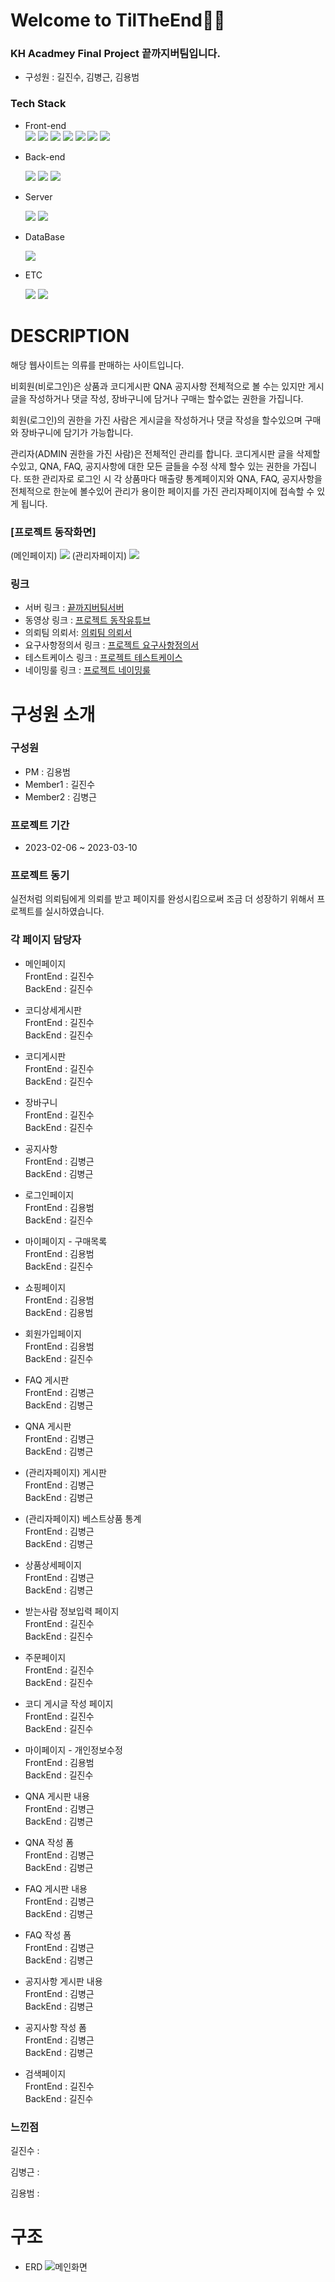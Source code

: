 # **Welcome to TilTheEnd👩‍💻**

### KH Acadmey Final Project **끝까지버팀**입니다.
- 구성원 : 길진수, 김병근, 김용범
### Tech Stack
<!-- <img src="https://img.shields.io/badge/표시할이름-색상?style=for-the-badge&logo=기술스택아이콘&logoColor=white"> -->

- Front-end  
    <img src="https://img.shields.io/badge/html-E34F26?style=for-the-badge&logo=html5&logoColor=white"> 
    <img src="https://img.shields.io/badge/css-1572B6?style=for-the-badge&logo=css3&logoColor=white">
    <img src="https://img.shields.io/badge/JavaScript-F7DF1E?style=for-the-badge&logo=javascript&logoColor=white">
    <img src="https://img.shields.io/badge/jsp-FFA500?style=for-the-badge&logo=java&logoColor=white">
    <img src="https://img.shields.io/badge/BootStrap-7952B3?style=for-the-badge&logo=Bootstrap&logoColor=white">
    <img src="https://img.shields.io/badge/JSTL-000000?style=for-the-badge&logo=&logoColor=white">
    <img src="https://img.shields.io/badge/jQuery-0769AD?style=for-the-badge&logo=jQuery&logoColor=white">

- Back-end

    <img src="https://img.shields.io/badge/springboot-6DB33F?style=for-the-badge&logo=springboot&logoColor=white">
    <img src="https://img.shields.io/badge/Spring Security-6DB33F?style=for-the-badge&logo=Spring Security&logoColor=white">
    <img src="https://img.shields.io/badge/Servlet-E11F21?style=for-the-badge&logo=&logoColor=white">

- Server

    <img src="https://img.shields.io/badge/Ubuntu-E95420?style=for-the-badge&logo=Ubuntu&logoColor=white">
    <img src="https://img.shields.io/badge/linux-FCC624?style=for-the-badge&logo=linux&logoColor=black">

- DataBase

    <img src="https://img.shields.io/badge/mysql-4479A1?style=for-the-badge&logo=mysql&logoColor=white">

- ETC

    <img src="https://img.shields.io/badge/github-181717?style=for-the-badge&logo=github&logoColor=white">
    <img src="https://img.shields.io/badge/zoom-0652E2?style=for-the-badge&logo=zoom&logoColor=white">

# **DESCRIPTION**

해당 웹사이트는 의류를 판매하는 사이트입니다.   

비회원(비로그인)은 상품과 코디게시판 QNA 공지사항 전체적으로 볼 수는 있지만 게시글을 작성하거나 댓글 작성, 장바구니에 담거나 구매는 할수없는 권한을 가집니다.   

회원(로그인)의 권한을 가진 사람은 게시글을 작성하거나 댓글 작성을 할수있으며 구매와 장바구니에 담기가 가능합니다.

관리자(ADMIN 권한을 가진 사람)은 전체적인 관리를 합니다. 코디게시판 글을 삭제할수있고, QNA, FAQ, 공지사항에 대한 모든 글들을 수정 삭제 할수 있는 권한을 가집니다. 또한 관리자로 로그인 시 각 상품마다 매출량 통계페이지와  QNA, FAQ, 공지사항을 전체적으로 한눈에 볼수있어 관리가 용이한 페이지를 가진 관리자페이지에 접속할 수 있게 됩니다. 

### **[프로젝트 동작화면]**
<!-- ![메인화면](./refer/%EB%A9%94%EC%9D%B8%ED%99%94%EB%A9%B4.PNG) -->
(메인페이지)
<img src="./refer/%EB%A9%94%EC%9D%B8%ED%99%94%EB%A9%B4.PNG" width="%" height="" ></img>
(관리자페이지)
<img src="./refer/%EA%B4%80%EB%A6%AC%EC%9E%90%ED%99%94%EB%A9%B4.PNG" width="%" height=""></img>

### 링크
- 서버 링크 : [끝까지버팀서버](http://yongbeom.mynetgear.com:8080/)
- 동영상 링크 : [프로젝트 동작유튜브](https://youtu.be/3L9r1h21fWE)
- 의뢰팀 의뢰서: [의뢰팀 의뢰서](./refer/PT_Requestment_%EB%A7%9D%EA%B3%A0.pdf)
- 요구사항정의서 링크 : [프로젝트 요구사항정의서](./refer/%EB%81%9D%EA%B9%8C%EC%A7%80%EB%B2%84%ED%8C%80-%EC%9A%94%EA%B5%AC%EC%82%AC%ED%95%AD%EC%A0%95%EC%9D%98%EC%84%9C.xlsx)
- 테스트케이스 링크 : [프로젝트 테스트케이스](./refer/%EB%81%9D%EA%B9%8C%EC%A7%80%EB%B2%84%ED%8C%80-%ED%85%8C%EC%8A%A4%ED%8A%B8%EC%BC%80%EC%9D%B4%EC%8A%A4%20(1).xlsx)
- 네이밍룰 링크 : [프로젝트 네이밍룰](./refer/Naming_Rule_%EB%81%9D%EA%B9%8C%EC%A7%80%EB%B2%84%ED%8C%80.xlsx)

# **구성원 소개**
### 구성원
- PM : 김용범
- Member1 : 길진수
- Member2 : 김병근
### 프로젝트 기간
- 2023-02-06 ~ 2023-03-10
### 프로젝트 동기
실전처럼 의뢰팀에게 의뢰를 받고 페이지를 완성시킴으로써 조금 더 성장하기 위해서 프로젝트를 실시하였습니다.

### 각 페이지 담당자
- 메인페이지   
FrontEnd : 길진수   
BackEnd : 길진수

- 코디상세게시판   
FrontEnd : 길진수   
BackEnd : 길진수

- 코디게시판   
FrontEnd : 길진수   
BackEnd : 길진수

- 장바구니   
FrontEnd : 길진수   
BackEnd : 길진수

- 공지사항   
FrontEnd : 김병근   
BackEnd : 김병근

- 로그인페이지   
FrontEnd : 김용범   
BackEnd : 길진수

- 마이페이지 - 구매목록   
FrontEnd : 김용범   
BackEnd : 길진수

- 쇼핑페이지   
FrontEnd : 김용범   
BackEnd : 김용범

- 회원가입페이지   
FrontEnd : 김용범   
BackEnd : 길진수

- FAQ 게시판   
FrontEnd : 김병근   
BackEnd : 김병근

- QNA 게시판   
FrontEnd : 김병근   
BackEnd : 김병근

- (관리자페이지) 게시판   
FrontEnd : 김병근   
BackEnd : 김병근

- (관리자페이지) 베스트상품 통계   
FrontEnd : 김병근   
BackEnd : 김병근

- 상품상세페이지   
FrontEnd : 김병근   
BackEnd : 김병근

- 받는사람 정보입력 페이지   
FrontEnd : 길진수   
BackEnd : 길진수

- 주문페이지   
FrontEnd : 길진수   
BackEnd : 길진수

- 코디 게시글 작성 페이지   
FrontEnd : 길진수   
BackEnd : 길진수

- 마이페이지 - 개인정보수정   
FrontEnd : 김용범   
BackEnd : 길진수

- QNA 게시판 내용   
FrontEnd : 김병근   
BackEnd : 김병근

- QNA 작성 폼  
FrontEnd : 김병근   
BackEnd : 김병근

- FAQ 게시판 내용  
FrontEnd : 김병근   
BackEnd : 김병근

- FAQ 작성 폼  
FrontEnd : 김병근   
BackEnd : 김병근

- 공지사항 게시판 내용  
FrontEnd : 김병근   
BackEnd : 김병근

- 공지사항 작성 폼  
FrontEnd : 김병근   
BackEnd : 김병근

- 검색페이지  
FrontEnd : 길진수   
BackEnd : 길진수


### **느낀점**
길진수 :   

김병근 :   

김용범 :

# **구조**
- ERD
![메인화면](./refer/tiltheend.png)
<!-- <img src="./refer/tiltheend.png" width="100%" height=""></img> -->